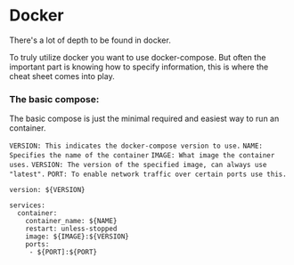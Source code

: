 # Docker

There's a lot of depth to be found in docker.

To truly utilize docker you want to use docker-compose.
But often the important part is knowing how to specify information, this is where the cheat sheet comes into play.

### The basic compose:

The basic compose is just the minimal required and easiest way to run an container.

`VERSION: This indicates the docker-compose version to use.`
`NAME: Specifies the name of the container`
`IMAGE: What image the container uses.`
`VERSION: The version of the specified image, can always use "latest".`
`PORT: To enable network traffic over certain ports use this.`

```
version: ${VERSION}

services:
  container:
    container_name: ${NAME}
    restart: unless-stopped
    image: ${IMAGE}:${VERSION}
    ports:
     - ${PORT]:${PORT}
```
